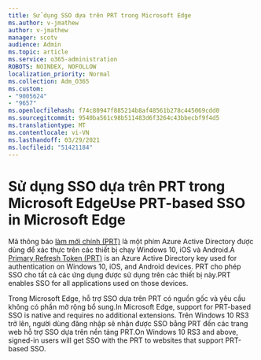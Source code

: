 ```yaml
---
title: Sử dụng SSO dựa trên PRT trong Microsoft Edge
ms.author: v-jmathew
author: v-jmathew
manager: scotv
audience: Admin
ms.topic: article
ms.service: o365-administration
ROBOTS: NOINDEX, NOFOLLOW
localization_priority: Normal
ms.collection: Adm_O365
ms.custom:
- "9005624"
- "9657"
ms.openlocfilehash: f74c80947f885214b8af48561b278c445069cdd0
ms.sourcegitcommit: 9540ba561c98b511483d6f3264c43bbecbf9f4d5
ms.translationtype: MT
ms.contentlocale: vi-VN
ms.lasthandoff: 03/29/2021
ms.locfileid: "51421184"
---
```

# <a name="use-prt-based-sso-in-microsoft-edge"></a><span data-ttu-id="52a2d-102">Sử dụng SSO dựa trên PRT trong Microsoft Edge</span><span class="sxs-lookup"><span data-stu-id="52a2d-102">Use PRT-based SSO in Microsoft Edge</span></span>

<span data-ttu-id="52a2d-103">Mã thông báo [làm mới chính (PRT)](https://go.microsoft.com/fwlink/?linkid=2133632) là một phím Azure Active Directory được dùng để xác thực trên các thiết bị chạy Windows 10, iOS và Android.</span><span class="sxs-lookup"><span data-stu-id="52a2d-103">A [Primary Refresh Token (PRT)](https://go.microsoft.com/fwlink/?linkid=2133632) is an Azure Active Directory key used for authentication on Windows 10, iOS, and Android devices.</span></span> <span data-ttu-id="52a2d-104">PRT cho phép SSO cho tất cả các ứng dụng được sử dụng trên các thiết bị này.</span><span class="sxs-lookup"><span data-stu-id="52a2d-104">PRT enables SSO for all applications used on those devices.</span></span>

<span data-ttu-id="52a2d-105">Trong Microsoft Edge, hỗ trợ SSO dựa trên PRT có nguồn gốc và yêu cầu không có phần mở rộng bổ sung.</span><span class="sxs-lookup"><span data-stu-id="52a2d-105">In Microsoft Edge, support for PRT-based SSO is native and requires no additional extensions.</span></span> <span data-ttu-id="52a2d-106">Trên Windows 10 RS3 trở lên, người dùng đăng nhập sẽ nhận được SSO bằng PRT đến các trang web hỗ trợ SSO dựa trên nền tảng PRT.</span><span class="sxs-lookup"><span data-stu-id="52a2d-106">On Windows 10 RS3 and above, signed-in users will get SSO with the PRT to websites that support PRT-based SSO.</span></span>
